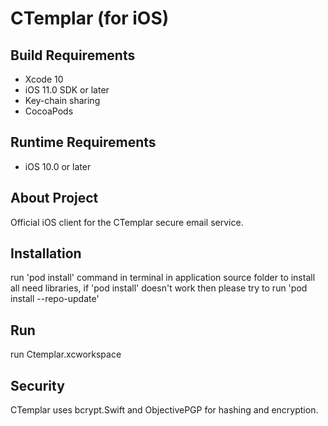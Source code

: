 # CTemplar (for iOS)

## Build Requirements
+ Xcode 10
+ iOS 11.0 SDK or later
+ Key-chain sharing
+ CocoaPods

## Runtime Requirements
+ iOS 10.0 or later

## About Project

Official iOS client for the CTemplar secure email service.

## Installation

run 'pod install' command in terminal in application source folder to install all need libraries, if 'pod install' doesn't work then please try to run 'pod install --repo-update'

## Run
run Ctemplar.xcworkspace

## Security
CTemplar uses bcrypt.Swift and ObjectivePGP for hashing and encryption.

